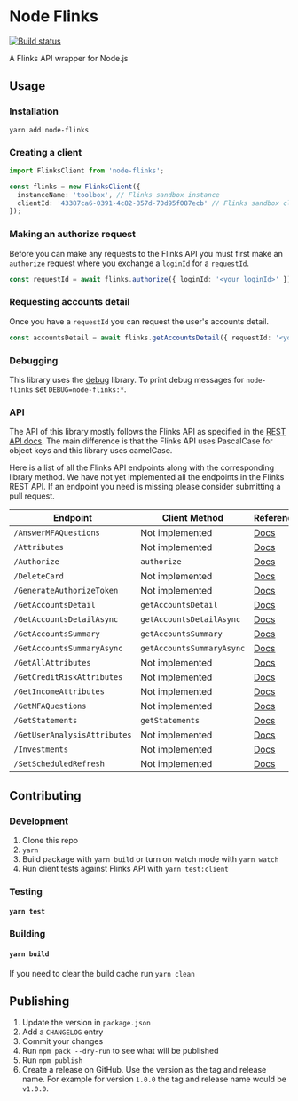 # Node Flinks

[![Build status](https://github.com/neofinancial/node-flinks/workflows/CI/badge.svg)](https://github.com/neofinancial/node-flinks/actions)

A Flinks API wrapper for Node.js

## Usage

### Installation

`yarn add node-flinks`

### Creating a client

```ts
import FlinksClient from 'node-flinks';

const flinks = new FlinksClient({
  instanceName: 'toolbox', // Flinks sandbox instance
  clientId: '43387ca6-0391-4c82-857d-70d95f087ecb' // Flinks sandbox clientId
});
```

### Making an authorize request

Before you can make any requests to the Flinks API you must first make an `authorize` request where you exchange a `loginId` for a `requestId`.

```ts
const requestId = await flinks.authorize({ loginId: '<your loginId>' });
```

### Requesting accounts detail

Once you have a `requestId` you can request the user's accounts detail.

```ts
const accountsDetail = await flinks.getAccountsDetail({ requestId: '<your requestId from earlier' });
```

### Debugging

This library uses the [debug](https://github.com/visionmedia/debug) library. To print debug messages for `node-flinks` set `DEBUG=node-flinks:*`.

### API

The API of this library mostly follows the Flinks API as specified in the [REST API docs](https://docs.flinks.io/reference/flinks-api). The main difference is that the Flinks API uses PascalCase for object keys and this library uses camelCase.

Here is a list of all the Flinks API endpoints along with the corresponding library method. We have not yet implemented all the endpoints in the Flinks REST API. If an endpoint you need is missing please consider submitting a pull request.

| Endpoint                     | Client Method             | Reference                                                                                     |
| ---------------------------- | ------------------------- | --------------------------------------------------------------------------------------------- |
| `/AnswerMFAQuestions`        | Not implemented           | [Docs](https://docs.flinks.io/reference/accounts-information#answermfaquestions)              |
| `/Attributes`                | Not implemented           | [Docs](https://docs.flinks.io/reference/attributes#attributes-api)                            |
| `/Authorize`                 | `authorize`               | [Docs](https://docs.flinks.io/reference/authorize-token#authorize-with-token)                 |
| `/DeleteCard`                | Not implemented           | [Docs](https://docs.flinks.io/reference/accounts-information#deletecard)                      |
| `/GenerateAuthorizeToken`    | Not implemented           | [Docs](https://docs.flinks.io/reference/authorize-token#generateauthorizetoken)               |
| `/GetAccountsDetail`         | `getAccountsDetail`       | [Docs](https://docs.flinks.io/reference/accounts-information#step-2-calling-for-data)         |
| `/GetAccountsDetailAsync`    | `getAccountsDetailAsync`  | [Docs](https://docs.flinks.io/reference/accounts-information#step-3-calling-for-pending-data) |
| `/GetAccountsSummary`        | `getAccountsSummary`      | [Docs](https://docs.flinks.io/reference/accounts-information#getaccountssummary)              |
| `/GetAccountsSummaryAsync`   | `getAccountsSummaryAsync` | [Docs](https://docs.flinks.io/reference/accounts-information#getaccountssummaryasync)         |
| `/GetAllAttributes`          | Not implemented           | [Docs](https://docs.flinks.io/reference/attributes#getallattributes)                          |
| `/GetCreditRiskAttributes`   | Not implemented           | [Docs](https://docs.flinks.io/reference/attributes#getcreditriskattributes)                   |
| `/GetIncomeAttributes`       | Not implemented           | [Docs](https://docs.flinks.io/reference/attributes#getincomeattributes)                       |
| `/GetMFAQuestions`           | Not implemented           | [Docs](https://docs.flinks.io/reference/accounts-information#getmfaquestions)                 |
| `/GetStatements`             | `getStatements`           | [Docs](https://docs.flinks.io/reference/accounts-information#getstatements-1)                 |
| `/GetUserAnalysisAttributes` | Not implemented           | [Docs](https://docs.flinks.io/reference/attributes#getuseranalysisattributes)                 |
| `/Investments`               | Not implemented           | [Docs](https://docs.flinks.io/reference/investments#investments-1)                            |
| `/SetScheduledRefresh`       | Not implemented           | [Docs](https://docs.flinks.io/reference/accounts-information#setscheduledrefresh)             |

## Contributing

### Development

1. Clone this repo
1. `yarn`
1. Build package with `yarn build` or turn on watch mode with `yarn watch`
1. Run client tests against Flinks API with `yarn test:client`

### Testing

#### `yarn test`

### Building

#### `yarn build`

If you need to clear the build cache run `yarn clean`

## Publishing

1. Update the version in `package.json`
1. Add a `CHANGELOG` entry
1. Commit your changes
1. Run `npm pack --dry-run` to see what will be published
1. Run `npm publish`
1. Create a release on GitHub. Use the version as the tag and release name. For example for version `1.0.0` the tag and release name would be `v1.0.0`.
